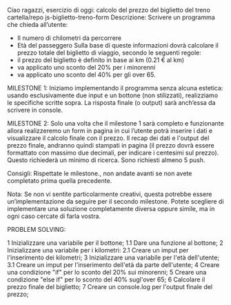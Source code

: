 Ciao ragazzi,
esercizio di oggi: calcolo del prezzo del biglietto del treno
cartella/repo js-biglietto-treno-form
Descrizione:
Scrivere un programma che chieda all’utente:
- Il numero di chilometri da percorrere
- Età del passeggero
Sulla base di queste informazioni dovrà calcolare il prezzo totale del biglietto di viaggio, secondo le seguenti regole:
- il prezzo del biglietto è definito in base ai km (0.21 € al km)
- va applicato uno sconto del 20% per i minorenni
- va applicato uno sconto del 40% per gli over 65.

MILESTONE 1:
Iniziamo implementando il programma senza alcuna estetica: usando esclusivamente due input e un bottone (non stilizzati), realizziamo le specifiche scritte sopra. La risposta finale (o output) sarà anch’essa da scrivere in console.

MILESTONE 2:
Solo una volta che il milestone 1 sarà completo e funzionante allora realizzeremo un form in pagina in cui l’utente potrà inserire i dati e visualizzare il calcolo finale con il prezzo.
Il recap dei dati e l'output del prezzo finale, andranno quindi stampati in pagina (il prezzo dovrà essere formattato con massimo due decimali, per indicare i centesimi sul prezzo). Questo richiederà un minimo di ricerca.
Sono richiesti almeno 5 push.

Consigli:
Rispettate le milestone., non andate avanti se non avete completato prima quella precedente.

Nota:
Se non vi sentite particolarmente creativi, questa potrebbe essere un’implementazione da seguire per il secondo milestone. Potete scegliere di implementare una soluzione completamente diversa oppure simile, ma in ogni caso cercate di farla vostra.


PROBLEM SOLVING:

1 Inizializzare una variabile per il bottone;
 1.1 Dare una funzione al bottone;
2 Inizializzare una variabile per i kilometri:
 2.1 Creare un imput per l'inserimento dei kilometri; 
3 Inizializzare una variabile per l'età dell'utente;
 3.1 Creare un imput per l'inserimento dell'età da parte dell'utente;
4 Creare una condizione "if" per lo sconto del 20% sui minorenni;
5 Creare una condizione "else if" per lo sconto del 40% sugl'over 65; 
6 Calcolare il prezzo finale del biglietto;
7 Creare un console.log per l'output finale del prezzo;